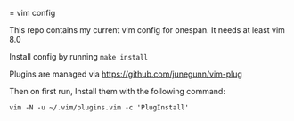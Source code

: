 = vim config

This repo contains my current vim config for onespan.
It needs at least vim 8.0

Install config by running `make install`

Plugins are managed via https://github.com/junegunn/vim-plug


Then on first run, Install them with the following command:

```
vim -N -u ~/.vim/plugins.vim -c 'PlugInstall'
```
